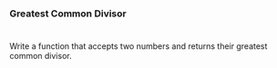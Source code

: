 ### Greatest Common Divisor

#

Write a function that accepts two numbers and returns their greatest common divisor.
